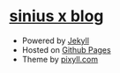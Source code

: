 # [sinius x blog](http://sinius.net)

- Powered by [Jekyll](http://jekyllrb.com)
- Hosted on [Github Pages](http://pages.github.com)
- Theme by [pixyll.com](http://www.pixyll.com)